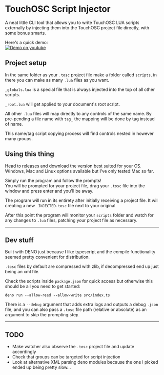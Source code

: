 # TouchOSC Script Injector

A neat little CLI tool that allows you to write TouchOSC LUA scripts externally by injecting them into the TouchOSC project file directly, with some bonus smarts.  

Here's a quick demo:  
[![Demo on youtube](https://img.youtube.com/vi/-IrUO52OCpA/0.jpg)](https://www.youtube.com/watch?v=-IrUO52OCpA)


## Project setup

In the same folder as your `.tosc` project file make a folder called `scripts`, in there you can make as many `.lua` files as you want.  

`_globals.lua` is a special file that is always injected into the top of all other scripts.

`_root.lua` will get applied to your document's root script.

All other `.lua` files will map directly to any controls of the same name. By pre-pending a file name with `tag_` the mapping will be done by tag instead of name.

This name/tag script copying process will find controls nested in however many groups.

## Using this thing

Head to [releases](https://github.com/jacobclarke92/TouchOSC-Script-Injector/releases) and download the version best suited for your OS.  
Windows, Mac and Linux options available but I've only tested Mac so far.  

Simply run the program and follow the prompts!  
You will be prompted for your project file, drag your `.tosc` file into the window and press enter and you'll be away.

The program will run in its entirety after initially receiving a project file. It will creating a new `_INJECTED.tosc` file next to your original.

After this point the program will monitor your `scripts` folder and watch for any changes to `.lua` files, patching your project file as necessary.

---

## Dev stuff

Built with DENO just because I like typescript and the compile functionality seemed pretty convenient for distribution.

`.tosc` files by default are compressed with zlib, if decompressed end up just being an xml file.

Check the scripts inside `package.json` for quick access but otherwise this should be all you need to get started:  
```
deno run --allow-read --allow-write src/index.ts
```
There is a `--debug` argument that adds extra logs and outputs a debug `.json` file, and you can also pass a `.tosc` file path (relative or absolute) as an argument to skip the prompting step.


---

## TODO

- Make watcher also observe the `.tosc` project file and update accordingly
- Check that groups can be targeted for script injection
- Look at alternative XML parsing deno modules because the one I picked ended up being pretty slow...
